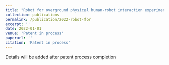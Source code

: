```yaml
---
title: "Robot for overground physical human-robot interaction experiment (Ophrie Robot)"
collection: publications
permalink: /publication/2022-robot-for
excerpt: ''
date: 2022-01-01
venue: 'Patent in process'
paperurl: ''
citation: 'Patent in process'
---
```

Details will be added after patent process completion
